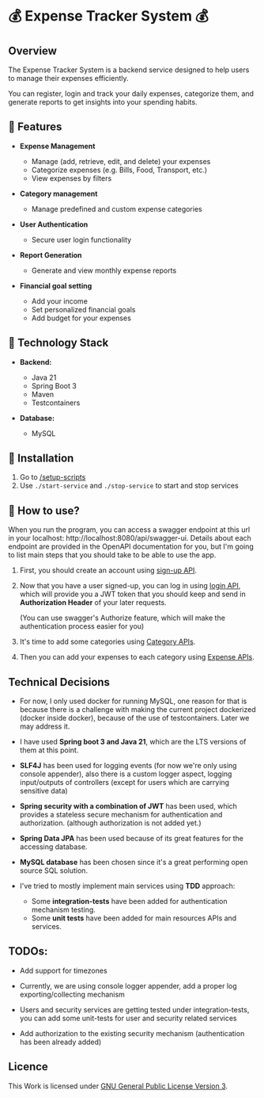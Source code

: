 # 💰 Expense Tracker System 💰

## Overview

The Expense Tracker System is a backend service designed to help users
to manage their expenses efficiently.

You can register, login and track your daily expenses, categorize them,
and generate reports to get insights into your spending habits.

## 🧩 Features

- **Expense Management**
    - Manage (add, retrieve, edit, and delete) your expenses
    - Categorize expenses (e.g. Bills, Food, Transport, etc.)
    - View expenses by filters


- **Category management**
    - Manage predefined and custom expense categories


- **User Authentication**
    - Secure user login functionality


- **Report Generation**
    - Generate and view monthly expense reports


- **Financial goal setting**
    - Add your income
    - Set personalized financial goals
    - Add budget for your expenses

## 🚀 Technology Stack

- **Backend:**
    - Java 21
    - Spring Boot 3
    - Maven
    - Testcontainers


- **Database:**
    - MySQL

## 🔧 Installation

1) Go to [/setup-scripts](setup-scripts)
2) Use `./start-service`  and `./stop-service` to start and stop services

## 📔 How to use?

When you run the program, you can access a swagger endpoint at this url in
your localhost: http://localhost:8080/api/swagger-ui. Details about each
endpoint are provided in the OpenAPI documentation for you, but I'm going
to list main steps that you should take to be able to use the app.

1) First, you should create an account using
   [sign-up API](http://localhost:8080/expense-tracker/api/v1/users/sign-up).

2) Now that you have a user signed-up, you can log in using
   [login API](http://localhost:8080/expense-tracker/api/v1/users/login),
   which will provide you a JWT token that you should keep and send in
   **Authorization Header** of your later requests.

   (You can use swagger's Authorize feature, which will make the authentication
   process easier for you)

3) It's time to add some categories using
   [Category APIs](http://localhost:8080/expense-tracker/api/v1/categories).

4) Then you can add your expenses to each category using
   [Expense APIs](http://localhost:8080/expense-tracker/api/v1/expenses).

## Technical Decisions

- For now, I only used docker for running MySQL,
  one reason for that is because there is a challenge with making the current
  project dockerized (docker inside docker), because of the use of testcontainers.
  Later we may address it.
- I have used **Spring boot 3 and Java 21**, which are the LTS versions of them at this point.
- **SLF4J** has been used for logging events (for now we're only using console appender), also
  there is a custom logger aspect, logging input/outputs of controllers (except for users which are carrying sensitive
  data)
- **Spring security with a combination of JWT** has been used, which provides a
  stateless secure mechanism for authentication and authorization. (although
  authorization is not added yet.)
- **Spring Data JPA** has been used because of its great features for the accessing database.
- **MySQL database** has been chosen since it's a great performing open source SQL solution.


- I've tried to mostly implement main services using **TDD** approach:
    - Some **integration-tests** have been added for authentication mechanism testing.
    - Some **unit tests** have been added for main resources APIs and services.

## TODOs:

- Add support for timezones

- Currently, we are using console logger appender, add a proper
  log exporting/collecting mechanism

- Users and security services are getting tested under integration-tests,
  you can add some unit-tests for user and security related services

- Add authorization to the existing security mechanism (authentication has been already added)

## Licence

This Work is licensed under [GNU General Public License Version 3](LICENSE).